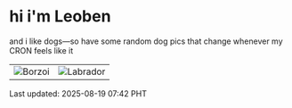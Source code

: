# hi i'm Leoben

and i like dogs—so have some random dog pics that change whenever my CRON feels like it

|  |  |
|--------|----------|
| ![Borzoi](https://random-dog-vercel.vercel.app/api/random-borzoi?v=1755560535) | ![Labrador](https://random-dog-vercel.vercel.app/api/random-labrador?v=1755560535) |

Last updated: 2025-08-19 07:42 PHT
